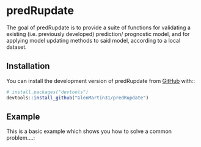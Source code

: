 
<!-- README.md is generated from README.Rmd. Please edit that file -->

# predRupdate

<!-- badges: start -->
<!-- badges: end -->

The goal of predRupdate is to provide a suite of functions for
validating a existing (i.e. previously developed) prediction/ prognostic
model, and for applying model updating methods to said model, according
to a local dataset.

## Installation

You can install the development version of predRupdate from
[GitHub](https://github.com/) with::

``` r
# install.packages("devtools")
devtools::install_github("GlenMartin31/predRupdate")
```

## Example

This is a basic example which shows you how to solve a common problem….:
